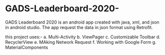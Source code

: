 # GADS-Leaderboard-2020-
GADS Leaderboard 2020 is an android app created with java, xml, and json in android studio.
The app request the data in json format using Retrofit.

this project uses:-
        a. Multi-Activity
        b. ViewPager
        c. Customizable Toolbar
        d. RecyclerView
        e. MAking Network Request
        f. Working with Google Form
        g. MaterialComponents
